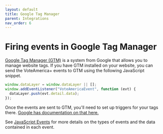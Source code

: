 ```yaml
---
layout: default
title: Google Tag Manager
parent: Integrations
nav_order: 6
---
```


# Firing events in Google Tag Manager

[Google Tag Manager (GTM)](https://marketingplatform.google.com/about/tag-manager/) is a system from Google that allows you to manage website tags. If you have GTM installed on your website, you can send the VoteAmerica+ events to GTM using the following JavaScript snippet.

```js
window.dataLayer = window.dataLayer || [];
window.addEventListener("VoteAmericaEvent", function (evt) {
  dataLayer.push(evt.detail.data);
});
```

Once the events are sent to GTM, you'll need to set up triggers for your tags there. [Google has documentation on that here.](https://support.google.com/tagmanager/answer/6106716?hl=en)

See [JavaScript Events](../../software/events) for more details on the types of events and the data contained in each event.
